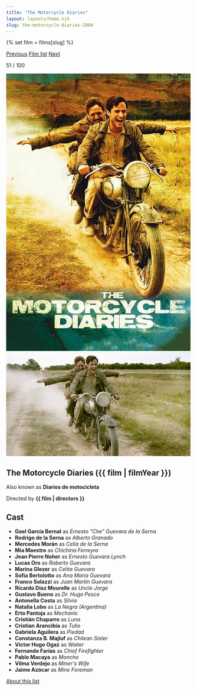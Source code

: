 ```yaml
---
title: "The Motorcycle Diaries"
layout: layouts/home.njk
slug: the-motorcycle-diaries-2004
---
```


{% set film = films[slug] %}

<nav class="films">
  <a class="prev" href="../phone-booth-2003">Previous</a>
  <a href="../">Film list</a>
  <a class="next" href="../hot-fuzz-2007">Next</a>
</nav>

<p>51 / 100</p>

<article class="film">
  <div class="backdrop-and-poster">
    <img class="poster" src="../films/posters/the-motorcycle-diaries-2004.jpg" alt="">
    <img class="backdrop" src="../films/backdrops/the-motorcycle-diaries-2004.jpg" alt="">
  </div>

  <h1>The Motorcycle Diaries ({{ film | filmYear }})</h1>

  <p>Also known as <strong>Diarios de motocicleta</strong></p>

  <p class="director">
    Directed by <strong>{{ film | directors }}</strong>
  </p>


  <h2>
    Cast
  </h2>
  <ul>
            <li><strong>Gael García Bernal</strong> as <em>Ernesto "Che" Guevara de la Serna</em></li>
        <li><strong>Rodrigo de la Serna</strong> as <em>Alberto Granado</em></li>
        <li><strong>Mercedes Morán</strong> as <em>Celia de la Serna</em></li>
        <li><strong>Mía Maestro</strong> as <em>Chichina Ferreyra</em></li>
        <li><strong>Jean Pierre Noher</strong> as <em>Ernesto Guevara Lynch</em></li>
        <li><strong>Lucas Oro</strong> as <em>Roberto Guevara</em></li>
        <li><strong>Marina Glezer</strong> as <em>Celita Guevara</em></li>
        <li><strong>Sofia Bertolotto</strong> as <em>Ana María Guevara</em></li>
        <li><strong>Franco Solazzi</strong> as <em>Juan Martín Guevara</em></li>
        <li><strong>Ricardo Díaz Mourelle</strong> as <em>Uncle Jorge</em></li>
        <li><strong>Gustavo Bueno</strong> as <em>Dr. Hugo Pesce</em></li>
        <li><strong>Antonella Costa</strong> as <em>Silvia</em></li>
        <li><strong>Natalia Lobo</strong> as <em>La Negra (Argentina)</em></li>
        <li><strong>Erto Pantoja</strong> as <em>Mechanic</em></li>
        <li><strong>Cristián Chaparro</strong> as <em>Luna</em></li>
        <li><strong>Cristian Arancibia</strong> as <em>Tulio</em></li>
        <li><strong>Gabriela Aguilera</strong> as <em>Piedad</em></li>
        <li><strong>Constanza B. Majluf</strong> as <em>Chilean Sister</em></li>
        <li><strong>Víctor Hugo Ogaz</strong> as <em>Waiter</em></li>
        <li><strong>Fernando Farías</strong> as <em>Chief Firefighter</em></li>
        <li><strong>Pablo Macaya</strong> as <em>Moncho</em></li>
        <li><strong>Vilma Verdejo</strong> as <em>Miner's Wife</em></li>
        <li><strong>Jaime Azócar</strong> as <em>Mine Foreman</em></li>
  </ul>
</article>
<footer>
  <a href="../about">About this list</a>
</footer>
